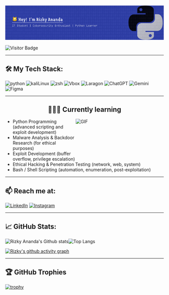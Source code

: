 
![Rizky ananda](img/Figma_basics%20(2).png)

![Visitor Badge](https://komarev.com/ghpvc/?username=rizkyannd&style=for-the-badge)

---
## 🛠️ My Tech Stack:
![python](https://img.shields.io/badge/Python-FFD43B?style=for-the-badge&logo=python&logoColor=blue) ![kaliLinux](https://img.shields.io/badge/Kali_Linux-557C94?style=for-the-badge&logo=kali-linux&logoColor=white) ![zsh](https://img.shields.io/badge/Zsh-F15A24?style=for-the-badge&logo=Zsh&logoColor=white) ![Vbox](https://img.shields.io/badge/VirtualBox-21416b?style=for-the-badge&logo=VirtualBox&logoColor=white) ![Laragon](https://img.shields.io/badge/Laragon-0E83CD?style=for-the-badge&logo=Laragon&logoColor=white) ![ChatGPT](https://img.shields.io/badge/ChatGPT-74aa9c?style=for-the-badge&logo=openai&logoColor=white) ![Gemini](https://img.shields.io/badge/Google%20Gemini-8E75B2?style=for-the-badge&logo=googlegemini&logoColor=white) ![Figma](https://img.shields.io/badge/Figma-F24E1E?style=for-the-badge&logo=figma&logoColor=white)




---
<h2 align="center">🧑🏻‍💻 Currently learning</h2>

<img align="right" height="120" width="280" alt="GIF" src="https://gifdb.com/images/high/animaniacs-system-engineer-7gkf7qabxm62lj47.webp"/>


- Python Programming (advanced scripting and exploit development)
- Malware Analysis & Backdoor Research (for ethical purposes)
- Exploit Development (buffer overflow, privilege escalation)
- Ethical Hacking & Penetration Testing (network, web, system)
- Bash / Shell Scripting (automation, enumeration, post-exploitation)



---
## 📫 Reach me at:
[![LinkedIn](https://img.shields.io/badge/LinkedIn-0077B5?style=for-the-badge&logo=linkedin&logoColor=white)](https://www.linkedin.com/in/rizky-ananda-b1bb07342/) [![Instagram](https://img.shields.io/badge/Instagram-E4405F?style=for-the-badge&logo=instagram&logoColor=white)](https://www.instagram.com/kyrizky.a/)

---
## 📈 GitHub Stats:
![Rizky Ananda's Github stats](https://github-readme-stats.vercel.app/api?username=rizkyannd&show_icons=true&theme=radical)![Top Langs](https://github-readme-stats.vercel.app/api/top-langs/?username=rizkyannd&theme=radical&layout=compact)


[![Rizky's github activity graph](https://github-readme-activity-graph.vercel.app/graph?username=rizkyannd&theme=radical)](https://github.com/ashutosh00710/github-readme-activity-graph)

---
## 🏆 GitHub Trophies
[![trophy](https://github-profile-trophy.vercel.app/?username=rizkyannd&theme=radical)](https://github.com/ryo-ma/github-profile-trophy)



